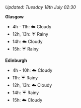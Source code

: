 *Updated: Tuesday 18th July 02:30*

**Glasgow**

* 4h - 11h: :cloud: Cloudy
* 12h, 13h: :umbrella: Rainy
* 14h: :cloud: Cloudy
* 15h: :umbrella: Rainy

**Edinburgh**

* 4h - 10h: :cloud: Cloudy
* 11h: :umbrella: Rainy
* 12h, 13h: :cloud: Cloudy
* 14h: :umbrella: Rainy
* 15h: :cloud: Cloudy
